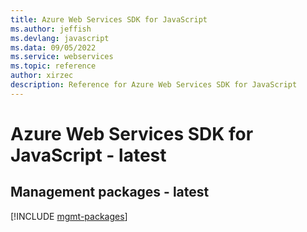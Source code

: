 ```yaml
---
title: Azure Web Services SDK for JavaScript
ms.author: jeffish
ms.devlang: javascript
ms.data: 09/05/2022
ms.service: webservices
ms.topic: reference
author: xirzec
description: Reference for Azure Web Services SDK for JavaScript
---
```

# Azure Web Services SDK for JavaScript - latest

## Management packages - latest
[!INCLUDE [mgmt-packages](web-services-mgmt-index.md)]